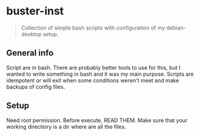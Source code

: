# buster-inst
> Collection of simple bash scripts with configuration of my debian-desktop setup.

## General info
Script are in bash.
There are probably better tools to use for this, but I wanted to write something in bash and it was my main purpose.
Scripts are idempotent or will exit when some conditions weren't meet and make backups of config files.

## Setup
Need root permission.
Before execute, READ THEM.
Make sure that your working directiory is a dir where are all the files.

